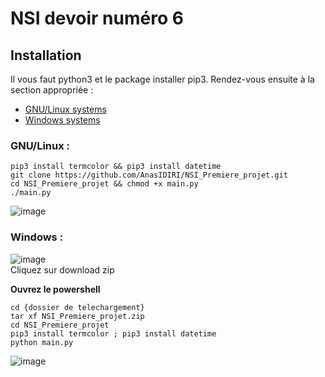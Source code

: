 # NSI devoir numéro 6

## Installation

Il vous faut python3 et le package installer pip3. Rendez-vous ensuite à la section appropriée :

- <a href="https://github.com/AnasIDIRI/NSI_Premiere_projet#gnulinux-">GNU/Linux systems</a>      
- <a href="https://github.com/AnasIDIRI/NSI_Premiere_projet#windows-">Windows systems</a>

### GNU/Linux :

```
pip3 install termcolor && pip3 install datetime 
git clone https://github.com/AnasIDIRI/NSI_Premiere_projet.git 
cd NSI_Premiere_projet && chmod +x main.py 
./main.py
```

![image](https://user-images.githubusercontent.com/104441075/165314201-675e6253-2824-4b6c-a48e-9f41cfddc907.png)
     
    
### Windows :

![image](https://user-images.githubusercontent.com/104441075/165314252-053f8937-a22c-4536-99d2-faab13c767d8.png)    
Cliquez sur download zip
     
**Ouvrez le powershell**
```
cd {dossier de telechargement}
tar xf NSI_Premiere_projet.zip
cd NSI_Premiere_projet
pip3 install termcolor ; pip3 install datetime
python main.py
```

![image](https://user-images.githubusercontent.com/104441075/165317678-69775160-7224-4331-b461-8b72ad6e7324.png)

